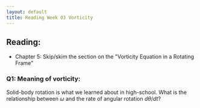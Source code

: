 ```yaml
---
layout: default
title: Reading Week 03 Vorticity
---
```


## Reading:  
  - Chapter 5: Skip/skim the section on the
  "Vorticity Equation in a Rotating Frame"


### Q1: Meaning of vorticity:

Solid-body rotation is what we learned about in high-school.  What is the
relationship between $\omega$ and the rate of angular rotation $d\theta/dt$?

###
